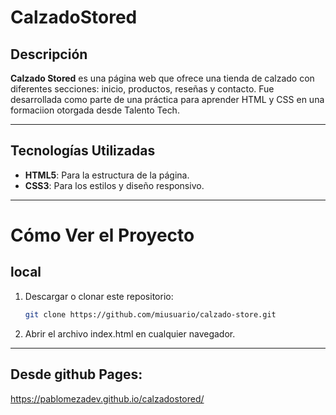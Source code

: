 # CalzadoStored

## Descripción

**Calzado Stored** es una página web que ofrece una tienda de calzado con diferentes secciones: inicio, productos, reseñas y contacto. Fue desarrollada como parte de una práctica para aprender HTML y CSS en una formaciion otorgada desde Talento Tech.

---

## Tecnologías Utilizadas

- **HTML5**: Para la estructura de la página.
- **CSS3**: Para los estilos y diseño responsivo.

---

# Cómo Ver el Proyecto 

## local

1. Descargar o clonar este repositorio:

   ```bash
   git clone https://github.com/miusuario/calzado-store.git

2. Abrir el archivo index.html en cualquier navegador.
---
## Desde github Pages:

https://pablomezadev.github.io/calzadostored/
